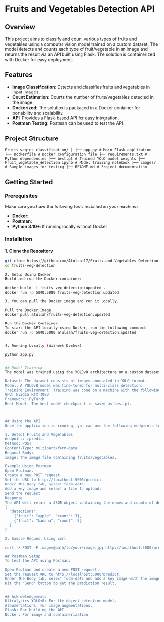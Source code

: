 # Fruits and Vegetables Detection API

## Overview
This project aims to classify and count various types of fruits and vegetables using a computer vision model trained on a custom dataset. The model detects and counts each type of fruit/vegetable in an image and returns the result via an API built using Flask. The solution is containerized with Docker for easy deployment.

## Features
- **Image Classification**: Detects and classifies fruits and vegetables in input images.
- **Count Estimation**: Counts the number of fruits/vegetables detected in the image.
- **Dockerized**: The solution is packaged in a Docker container for portability and scalability.
- **API**: Provides a Flask-based API for easy integration.
- **Postman Testing**: Postman can be used to test the API.

## Project Structure


``` Fruits_vegies_classification/ │ ├── app.py # Main Flask application ├── Dockerfile # Docker configuration file ├── requirements.txt # Python dependencies ├── best.pt # Trained YOLO model weights ├── Fruit_vegetable_detection.ipynb # Model training notebook ├── images/ # Sample images for testing ├── README.md # Project documentation ```


## Getting Started

### Prerequisites
Make sure you have the following tools installed on your machine:
- **Docker**: 
- **Postman**: 
- **Python 3.10+**: If running locally without Docker

### Installation

#### 1. Clone the Repository
```bash
git clone https://github.com/Atulsah17/Fruits-and-Vegetables-Detection-and-Classification-API
cd fruits-veg-detection

2. Setup Using Docker
Build and run the Docker container:

docker build -t fruits-veg-detection:updated .
docker run -p 5000:5000 fruits-veg-detection:updated

3. You can pull the Docker image and run it locally.

Pull the Docker Image
docker pull atulsah/fruits-veg-detection:updated

Run the Docker Container
To start the API locally using Docker, run the following command:
docker run -p 5000:5000 atulsah/fruits-veg-detection:updated


4. Running Locally (Without Docker)

python app.py


## Model Training
The model was trained using the YOLOv8 architecture on a custom dataset of fruits and vegetables. Here's a summary of the training process:

Dataset: The dataset consists of images annotated in YOLO format.
Model: A YOLOv8 model was fine-tuned for multi-class detection.
Training Environment: Training was done on a machine with the following specs:
GPU: Nvidia RTX 3080
Framework: PyTorch
Best Model: The best model checkpoint is saved as best.pt.



## Using the API
Once the application is running, you can use the following endpoints to interact with the model.

1. Detect Fruits and Vegetables
Endpoint: /predict
Method: POST
Content-Type: multipart/form-data
Request Body:
image: The image file containing fruits/vegetables.

Example Using Postman
Open Postman.
Create a new POST request.
Set the URL to http://localhost:5000/predict.
Under the Body tab, select form-data.
Add a key image and select a file to upload.
Send the request.
Response
The API will return a JSON object containing the names and counts of detected fruits and vegetables.
{
  "detections": [
    {"fruit": "apple", "count": 3},
    {"fruit": "banana", "count": 5}
  ]
}

2. Sample Request Using curl

curl -X POST -F image=@path/to/your/image.jpg http://localhost:5000/predict

## Postman Setup
To test the API using Postman:

Open Postman and create a new POST request.
Set the request URL to http://localhost:5000/predict.
Under the Body tab, select form-data and add a key image with the image file you want to test.
Hit the "Send" button to get the prediction result.


## Acknowledgements
Ultralytics YOLOv8: For the object detection model.
Albumentations: For image augmentations.
Flask: For building the API.
Docker: For image and containerization




